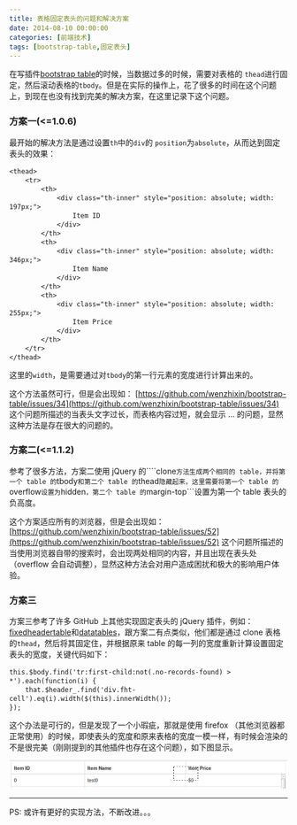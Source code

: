 ```yaml
---
title: 表格固定表头的问题和解决方案
date: 2014-08-10 00:00:00
categories: [前端技术]
tags: [bootstrap-table,固定表头]
---
```

在写插件[bootstrap table](https://github.com/wenzhixin/bootstrap-table)的时候，当数据过多的时候，需要对表格的 ```thead```进行固定，然后滚动表格的```tbody```。但是在实际的操作上，花了很多的时间在这个问题上，到现在也没有找到完美的解决方案，在这里记录下这个问题。

### 方案一(<=1.0.6)

最开始的解决方法是通过设置```th```中的```div```的 ```position```为```absolute```，从而达到固定表头的效果：

```
<thead>
    <tr>
        <th>
            <div class="th-inner" style="position: absolute; width: 197px;">
                Item ID
            </div>
        </th>
        <th>
            <div class="th-inner" style="position: absolute; width: 346px;">
                Item Name
            </div>
        </th>
        <th>
            <div class="th-inner" style="position: absolute; width: 255px;">
                Item Price
            </div>
        </th>
    </tr>
</thead>
```

这里的```width```，是需要通过对```tbody```的第一行元素的宽度进行计算出来的。

这个方法虽然可行，但是会出现如：
[https://github.com/wenzhixin/bootstrap-table/issues/34](https://github.com/wenzhixin/bootstrap-table/issues/34) 这个问题所描述的当表头文字过长，而表格内容过短，就会显示 ... 的问题，显然这种方法是存在很大的问题的。

### 方案二(<=1.1.2)

参考了很多方法，方案二使用 jQuery 的````clone```方法生成两个相同的 table，并将第一个 table 的```tbody```和第二个 table 的```thead```隐藏起来，这里需要将第一个 table 的```overflow```设置为```hidden```，第二个 table 的```margin-top```设置为第一个 table 表头的负高度。

这个方案适应所有的浏览器，但是会出现如：
[https://github.com/wenzhixin/bootstrap-table/issues/52](https://github.com/wenzhixin/bootstrap-table/issues/52) 这个问题所描述的当使用浏览器自带的搜索时，会出现两处相同的内容，并且出现在表头处（overflow 会自动调整），显然这种方法会对用户造成困扰和极大的影响用户体验。

### 方案三

方案三参考了许多 GitHub 上其他实现固定表头的 jQuery 插件，例如：[fixedheadertable](http://www.fixedheadertable.com/)和[datatables](http://datatables.net/extensions/fixedheader/)，跟方案二有点类似，他们都是通过 clone 表格的```thead```，然后将其固定住，并根据原来 table 的每一列的宽度重新计算设置固定表头的宽度，关键代码如下：
```
this.$body.find('tr:first-child:not(.no-records-found) > *').each(function(i) {
    that.$header_.find('div.fht-cell').eq(i).width($(this).innerWidth());
});
```

这个办法是可行的，但是发现了一个小瑕疵，那就是使用 firefox （其他浏览器都正常使用）的时候，即使表头的宽度和原来表格的宽度一模一样，有时候会渲染的不是很完美（刚刚提到的其他插件也存在这个问题），如下图显示。

![](/2014/08/10/1.png)

___

PS: 或许有更好的实现方法，不断改进。。。
